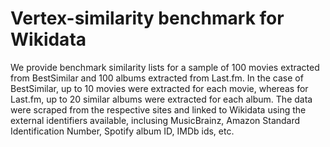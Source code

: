 # Vertex-similarity benchmark for Wikidata

We provide benchmark similarity lists for a sample of 100 movies extracted from BestSimilar and 100 albums extracted from Last.fm. In the case of BestSimilar, up to 10 movies were extracted for each movie, whereas for Last.fm, up to 20 similar albums were extracted for each album. The data were scraped from the respective sites and linked to Wikidata using the external identifiers available, inclusing MusicBrainz, Amazon Standard Identification Number, Spotify album ID, IMDb ids, etc. 
